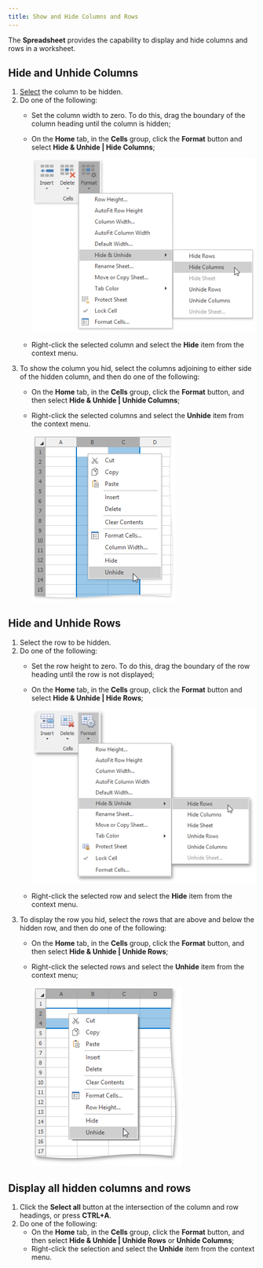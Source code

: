 ```yaml
---
title: Show and Hide Columns and Rows
---
```

The **Spreadsheet** provides the capability to display and hide columns and rows in a worksheet.

## Hide and Unhide Columns
1. [Select](../../../../interface-elements-for-desktop/articles/spreadsheet/editing-cells/select-cells-or-cell-content.md) the column to be hidden.
2. Do one of the following:
	* Set the column width to zero. To do this, drag the boundary of the column heading until the column is hidden;
	* On the **Home** tab, in the **Cells** group, click the **Format** button and select **Hide &amp; Unhide | Hide Columns**;
		
		![HideColumns.png](../../../images/Img21241.png)
	* Right-click the selected column and select the **Hide** item from the context menu.
3. To show the column you hid, select the columns adjoining to either side of the hidden column, and then do one of the following:
	* On the **Home** tab, in the **Cells** group, click the **Format** button, and then select **Hide &amp; Unhide | Unhide Columns**;
	* Right-click the selected columns and select the **Unhide** item from the context menu.
		
		![UnhideColumn.png](../../../images/Img21245.png)

## Hide and Unhide Rows
1. Select the row to be hidden.
2. Do one of the following:
	* Set the row height to zero. To do this, drag the boundary of the row heading until the row is not displayed;
	* On the **Home** tab, in the **Cells** group, click the **Format** button and select **Hide &amp; Unhide | Hide Rows**;
		
		![HideRows.png](../../../images/Img21246.png)
	* Right-click the selected row and select the **Hide** item from the context menu.
3. To display the row you hid, select the rows that are above and below the hidden row, and then do one of the following:
	* On the **Home** tab, in the **Cells** group, click the **Format** button, and then select **Hide &amp; Unhide | Unhide Rows**;
	* Right-click the selected rows and select the **Unhide** item from the context menu;
		
		![UnhideRow.png](../../../images/Img21247.png)

## Display all hidden columns and rows
1. Click the **Select all** button at the intersection of the column and row headings, or press **CTRL+A**.
2. Do one of the following:
	* On the **Home** tab, in the **Cells** group, click the **Format** button, and then select **Hide &amp; Unhide | Unhide Rows** or **Unhide Columns**;
	* Right-click the selection and select the **Unhide** item from the context menu.